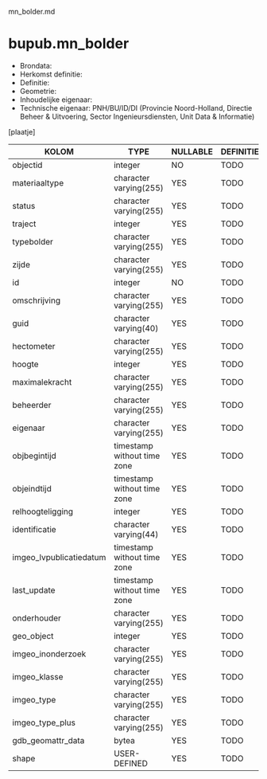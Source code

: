 mn_bolder.md

# bupub.mn_bolder


* Brondata: 
* Herkomst definitie: 
* Definitie: 
* Geometrie: 
* Inhoudelijke eigenaar: 
* Technische eigenaar: PNH/BU/ID/DI (Provincie Noord-Holland, Directie Beheer & Uitvoering, Sector Ingenieursdiensten, Unit Data & Informatie)

[plaatje]


|KOLOM                            |TYPE                       |NULLABLE|DEFINITIE|
|------                           |----                       |-----   |-----    |
|objectid                         |integer                    |NO      |TODO|
|materiaaltype                    |character varying(255)     |YES     |TODO|
|status                           |character varying(255)     |YES     |TODO|
|traject                          |integer                    |YES     |TODO|
|typebolder                       |character varying(255)     |YES     |TODO|
|zijde                            |character varying(255)     |YES     |TODO|
|id                               |integer                    |NO      |TODO|
|omschrijving                     |character varying(255)     |YES     |TODO|
|guid                             |character varying(40)      |YES     |TODO|
|hectometer                       |character varying(255)     |YES     |TODO|
|hoogte                           |integer                    |YES     |TODO|
|maximalekracht                   |character varying(255)     |YES     |TODO|
|beheerder                        |character varying(255)     |YES     |TODO|
|eigenaar                         |character varying(255)     |YES     |TODO|
|objbegintijd                     |timestamp without time zone|YES     |TODO|
|objeindtijd                      |timestamp without time zone|YES     |TODO|
|relhoogteligging                 |integer                    |YES     |TODO|
|identificatie                    |character varying(44)      |YES     |TODO|
|imgeo_lvpublicatiedatum          |timestamp without time zone|YES     |TODO|
|last_update                      |timestamp without time zone|YES     |TODO|
|onderhouder                      |character varying(255)     |YES     |TODO|
|geo_object                       |integer                    |YES     |TODO|
|imgeo_inonderzoek                |character varying(255)     |YES     |TODO|
|imgeo_klasse                     |character varying(255)     |YES     |TODO|
|imgeo_type                       |character varying(255)     |YES     |TODO|
|imgeo_type_plus                  |character varying(255)     |YES     |TODO|
|gdb_geomattr_data                |bytea                      |YES     |TODO|
|shape                            |USER-DEFINED               |YES     |TODO|
